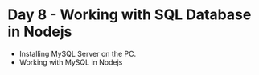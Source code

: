 # Day 8 - Working with SQL Database in Nodejs
* Installing MySQL Server on the PC.
* Working with MySQL in Nodejs
